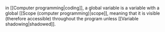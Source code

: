 in [[Computer programming|coding]], a global variable is a variable with a global [[Scope (computer programming)|scope]], meaning that it is visible (therefore accessible) throughout the program unless [[Variable shadowing|shadowed]].